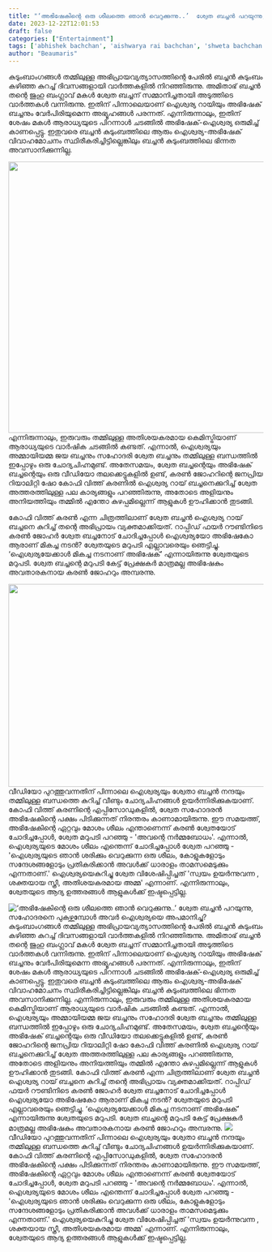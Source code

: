 ```yaml
---
title: "‘അഭിഷേകിന്റെ ഒരു ശീലത്തെ ഞാൻ വെറുക്കുന്നു..’  ശ്വേത ബച്ചൻ പറയുന്നു, സഹോദരനെ പുകഴ്ത്തുമ്പോൾ അവർ ഐശ്വര്യയെ അപമാനിച്ചു?"
date: 2023-12-22T12:01:53
draft: false
categories: ["Entertainment"]
tags: ['abhishek bachchan', 'aishwarya rai bachchan', 'shweta bachchan']
author: "Beaumaris"
---
```


കുടുംബാംഗങ്ങൾ തമ്മിലുള്ള അഭിപ്രായവ്യത്യാസത്തിന്റെ പേരിൽ ബച്ചൻ കുടുംബം കഴിഞ്ഞ കുറച്ച് ദിവസങ്ങളായി വാർത്തകളിൽ നിറഞ്ഞിരുന്നു. അമിതാഭ് ബച്ചൻ തന്റെ ജുഹു ബംഗ്ലാവ് മകൾ ശ്വേത ബച്ചന് സമ്മാനിച്ചതായി അടുത്തിടെ വാർത്തകൾ വന്നിരുന്നു. ഇതിന് പിന്നാലെയാണ് ഐശ്വര്യ റായിയും അഭിഷേക് ബച്ചനും വേർപിരിയുമെന്ന അഭ്യൂഹങ്ങൾ പരന്നത്. എന്നിരുന്നാലും, ഇതിന് ശേഷം മകൾ ആരാധ്യയുടെ പിറന്നാൾ ചടങ്ങിൽ അഭിഷേക്-ഐശ്വര്യ ഒരുമിച്ച് കാണപ്പെട്ടു. ഇതുവരെ ബച്ചൻ കുടുംബത്തിലെ ആരും ഐശ്വര്യ-അഭിഷേക് വിവാഹമോചനം സ്ഥിരീകരിച്ചിട്ടില്ലെങ്കിലും ബച്ചൻ കുടുംബത്തിലെ ഭിന്നത അവസാനിക്കുന്നില്ല.

<img class="alignnone size-full wp-image-435222" src="https://cdn.boolokam.com/articles/2023/12/qdddf-1.jpg" alt="" width="660" height="535" />എന്നിരുന്നാലും, ഇരുവരും തമ്മിലുള്ള അതിശയകരമായ കെമിസ്ട്രിയാണ് ആരാധ്യയുടെ വാർഷിക ചടങ്ങിൽ കണ്ടത്. എന്നാൽ, ഐശ്വര്യയും അമ്മായിയമ്മ ജയ ബച്ചനും സഹോദരി ശ്വേത ബച്ചനും തമ്മിലുള്ള ബന്ധത്തിൽ ഇപ്പോഴും ഒരു ചോദ്യചിഹ്നമുണ്ട്. അതേസമയം, ശ്വേത ബച്ചന്റെയും അഭിഷേക് ബച്ചന്റെയും ഒരു വീഡിയോ തലക്കെട്ടുകളിൽ ഉണ്ട്, കരൺ ജോഹറിന്റെ ജനപ്രിയ റിയാലിറ്റി ഷോ കോഫി വിത്ത് കരണിൽ ഐശ്വര്യ റായ് ബച്ചനെക്കുറിച്ച് ശ്വേത അത്തരത്തിലുള്ള പല കാര്യങ്ങളും പറഞ്ഞിരുന്നു, അതോടെ അളിയനും അനിയത്തിയും തമ്മിൽ എന്തോ കുഴപ്പമില്ലെന്ന് ആളുകൾ ഊഹിക്കാൻ തുടങ്ങി.

കോഫി വിത്ത് കരൺ എന്ന ചിത്രത്തിലാണ് ശ്വേത ബച്ചൻ ഐശ്വര്യ റായ് ബച്ചനെ കുറിച്ച് തന്റെ അഭിപ്രായം വ്യക്തമാക്കിയത്. റാപ്പിഡ് ഫയർ റൗണ്ടിനിടെ കരൺ ജോഹർ ശ്വേത ബച്ചനോട് ചോദിച്ചപ്പോൾ ഐശ്വര്യയോ അഭിഷേകോ ആരാണ് മികച്ച നടൻ? ശ്വേതയുടെ മറുപടി എല്ലാവരെയും ഞെട്ടിച്ചു. ‘ഐശ്വര്യയേക്കാൾ മികച്ച നടനാണ് അഭിഷേക്’ എന്നായിരുന്നു ശ്വേതയുടെ മറുപടി. ശ്വേത ബച്ചന്റെ മറുപടി കേട്ട് പ്രേക്ഷകർ മാത്രമല്ല അഭിഷേകും അവതാരകനായ കരൺ ജോഹറും അമ്പരന്നു.

<img class="size-full wp-image-435223 aligncenter" src="https://cdn.boolokam.com/articles/2023/12/wfwwfwffwwww.jpg" alt="" width="700" height="400" />വീഡിയോ പുറത്തുവന്നതിന് പിന്നാലെ ഐശ്വര്യയും ശ്വേതാ ബച്ചൻ നന്ദയും തമ്മിലുള്ള ബന്ധത്തെ കുറിച്ച് വീണ്ടും ചോദ്യചിഹ്നങ്ങൾ ഉയർന്നിരിക്കുകയാണ്. കോഫി വിത്ത് കരണിന്റെ എപ്പിസോഡുകളിൽ, ശ്വേത സഹോദരൻ അഭിഷേകിന്റെ പക്ഷം പിടിക്കുന്നത് നിരന്തരം കാണാമായിരുന്നു. ഈ സമയത്ത്, അഭിഷേകിന്റെ ഏറ്റവും മോശം ശീലം എന്താണെന്ന് കരൺ ശ്വേതയോട് ചോദിച്ചപ്പോൾ, ശ്വേത മറുപടി പറഞ്ഞു - 'അവന്റെ നർമ്മബോധം'. എന്നാൽ, ഐശ്വര്യയുടെ മോശം ശീലം എന്തെന്ന് ചോദിച്ചപ്പോൾ ശ്വേത പറഞ്ഞു - 'ഐശ്വര്യയുടെ ഞാൻ ശരിക്കും വെറുക്കുന്ന ഒരു ശീലം, കോളുകളോടും സന്ദേശങ്ങളോടും പ്രതികരിക്കാൻ അവൾക്ക് ധാരാളം താമസമെടുക്കും എന്നതാണ്.' ഐശ്വര്യയെകുറിച്ചു ശ്വേത വിശേഷിപ്പിച്ചത് 'സ്വയം ഉയർന്നുവന്ന , ശക്തയായ സ്ത്രീ, അതിശയകരമായ അമ്മ' എന്നാണ്. എന്നിരുന്നാലും, ശ്വേതയുടെ ആദ്യ ഉത്തരങ്ങൾ ആളുകൾക്ക് ഇഷ്ടപ്പെട്ടില്ല.


![‘അഭിഷേകിന്റെ ഒരു ശീലത്തെ ഞാൻ വെറുക്കുന്നു..’  ശ്വേത ബച്ചൻ പറയുന്നു, സഹോദരനെ പുകഴ്ത്തുമ്പോൾ അവർ ഐശ്വര്യയെ അപമാനിച്ചു?](https://cdn.boolokam.com/articles/2023/12/qdddf-1.jpg)കുടുംബാംഗങ്ങൾ തമ്മിലുള്ള അഭിപ്രായവ്യത്യാസത്തിന്റെ പേരിൽ ബച്ചൻ കുടുംബം കഴിഞ്ഞ കുറച്ച് ദിവസങ്ങളായി വാർത്തകളിൽ നിറഞ്ഞിരുന്നു. അമിതാഭ് ബച്ചൻ തന്റെ ജുഹു ബംഗ്ലാവ് മകൾ ശ്വേത ബച്ചന് സമ്മാനിച്ചതായി അടുത്തിടെ വാർത്തകൾ വന്നിരുന്നു. ഇതിന് പിന്നാലെയാണ് ഐശ്വര്യ റായിയും അഭിഷേക് ബച്ചനും വേർപിരിയുമെന്ന അഭ്യൂഹങ്ങൾ പരന്നത്. എന്നിരുന്നാലും, ഇതിന് ശേഷം മകൾ ആരാധ്യയുടെ പിറന്നാൾ ചടങ്ങിൽ അഭിഷേക്-ഐശ്വര്യ ഒരുമിച്ച് കാണപ്പെട്ടു. ഇതുവരെ ബച്ചൻ കുടുംബത്തിലെ ആരും ഐശ്വര്യ-അഭിഷേക് വിവാഹമോചനം സ്ഥിരീകരിച്ചിട്ടില്ലെങ്കിലും ബച്ചൻ കുടുംബത്തിലെ ഭിന്നത അവസാനിക്കുന്നില്ല. എന്നിരുന്നാലും, ഇരുവരും തമ്മിലുള്ള അതിശയകരമായ കെമിസ്ട്രിയാണ് ആരാധ്യയുടെ വാർഷിക ചടങ്ങിൽ കണ്ടത്. എന്നാൽ, ഐശ്വര്യയും അമ്മായിയമ്മ ജയ ബച്ചനും സഹോദരി ശ്വേത ബച്ചനും തമ്മിലുള്ള ബന്ധത്തിൽ ഇപ്പോഴും ഒരു ചോദ്യചിഹ്നമുണ്ട്. അതേസമയം, ശ്വേത ബച്ചന്റെയും അഭിഷേക് ബച്ചന്റെയും ഒരു വീഡിയോ തലക്കെട്ടുകളിൽ ഉണ്ട്, കരൺ ജോഹറിന്റെ ജനപ്രിയ റിയാലിറ്റി ഷോ കോഫി വിത്ത് കരണിൽ ഐശ്വര്യ റായ് ബച്ചനെക്കുറിച്ച് ശ്വേത അത്തരത്തിലുള്ള പല കാര്യങ്ങളും പറഞ്ഞിരുന്നു, അതോടെ അളിയനും അനിയത്തിയും തമ്മിൽ എന്തോ കുഴപ്പമില്ലെന്ന് ആളുകൾ ഊഹിക്കാൻ തുടങ്ങി. കോഫി വിത്ത് കരൺ എന്ന ചിത്രത്തിലാണ് ശ്വേത ബച്ചൻ ഐശ്വര്യ റായ് ബച്ചനെ കുറിച്ച് തന്റെ അഭിപ്രായം വ്യക്തമാക്കിയത്. റാപ്പിഡ് ഫയർ റൗണ്ടിനിടെ കരൺ ജോഹർ ശ്വേത ബച്ചനോട് ചോദിച്ചപ്പോൾ ഐശ്വര്യയോ അഭിഷേകോ ആരാണ് മികച്ച നടൻ? ശ്വേതയുടെ മറുപടി എല്ലാവരെയും ഞെട്ടിച്ചു. ‘ഐശ്വര്യയേക്കാൾ മികച്ച നടനാണ് അഭിഷേക്’ എന്നായിരുന്നു ശ്വേതയുടെ മറുപടി. ശ്വേത ബച്ചന്റെ മറുപടി കേട്ട് പ്രേക്ഷകർ മാത്രമല്ല അഭിഷേകും അവതാരകനായ കരൺ ജോഹറും അമ്പരന്നു. ![](https://cdn.boolokam.com/articles/2023/12/wfwwfwffwwww.jpg)വീഡിയോ പുറത്തുവന്നതിന് പിന്നാലെ ഐശ്വര്യയും ശ്വേതാ ബച്ചൻ നന്ദയും തമ്മിലുള്ള ബന്ധത്തെ കുറിച്ച് വീണ്ടും ചോദ്യചിഹ്നങ്ങൾ ഉയർന്നിരിക്കുകയാണ്. കോഫി വിത്ത് കരണിന്റെ എപ്പിസോഡുകളിൽ, ശ്വേത സഹോദരൻ അഭിഷേകിന്റെ പക്ഷം പിടിക്കുന്നത് നിരന്തരം കാണാമായിരുന്നു. ഈ സമയത്ത്, അഭിഷേകിന്റെ ഏറ്റവും മോശം ശീലം എന്താണെന്ന് കരൺ ശ്വേതയോട് ചോദിച്ചപ്പോൾ, ശ്വേത മറുപടി പറഞ്ഞു - 'അവന്റെ നർമ്മബോധം'. എന്നാൽ, ഐശ്വര്യയുടെ മോശം ശീലം എന്തെന്ന് ചോദിച്ചപ്പോൾ ശ്വേത പറഞ്ഞു - 'ഐശ്വര്യയുടെ ഞാൻ ശരിക്കും വെറുക്കുന്ന ഒരു ശീലം, കോളുകളോടും സന്ദേശങ്ങളോടും പ്രതികരിക്കാൻ അവൾക്ക് ധാരാളം താമസമെടുക്കും എന്നതാണ്.' ഐശ്വര്യയെകുറിച്ചു ശ്വേത വിശേഷിപ്പിച്ചത് 'സ്വയം ഉയർന്നുവന്ന , ശക്തയായ സ്ത്രീ, അതിശയകരമായ അമ്മ' എന്നാണ്. എന്നിരുന്നാലും, ശ്വേതയുടെ ആദ്യ ഉത്തരങ്ങൾ ആളുകൾക്ക് ഇഷ്ടപ്പെട്ടില്ല.
